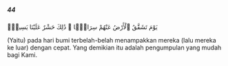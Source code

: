 ##### 44

<span class="ayah">يَوْمَ تَشَقَّقُ ٱلْأَرْضُ عَنْهُمْ سِرَاعًۭا ۚ ذَٰلِكَ حَشْرٌ عَلَيْنَا يَسِيرٌۭ</span>

<span class="ayah_translation">(Yaitu) pada hari bumi terbelah-belah menampakkan mereka (lalu mereka ke luar) dengan cepat. Yang demikian itu adalah pengumpulan yang mudah bagi Kami.</span>
